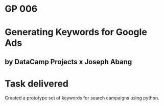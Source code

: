 # GP 006
# Generating Keywords for Google Ads
## by DataCamp Projects x Joseph Abang

# Task delivered
Created a prototype set of keywords for search campaigns using python. 

